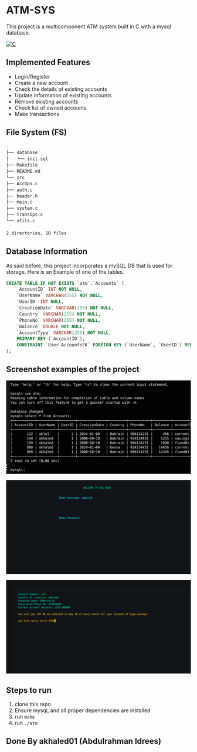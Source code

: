 # ATM-SYS

This project is a multicomponent ATM system built in C with a mysql database.

<a href="https://docs.microsoft.com/en-us/cpp/?view=msvc-170" target="_blank" rel="noreferrer"><img src="https://raw.githubusercontent.com/danielcranney/readme-generator/main/public/icons/skills/c-colored.svg" width="36" height="36" alt="C" /></a>

## Implemented Features

* Login/Register
* Create a new account
* Check the details of existing accounts
* Update information of existing accounts
* Remove existing accounts
* Check list of owned accounts
* Make transactions

## File System (FS)

```bash
.
├── database
│   └── init.sql
├── Makefile
├── README.md
└── src
├── AccOps.c
├── auth.c
├── header.h
├── main.c
├── system.c
├── TransOps.c
└── utils.c

2 directories, 10 files
```

## Database Information

As said before, this project incorporates a mySQL DB that is used for storage. Here is an Example of one of the tables.

```SQL
CREATE TABLE IF NOT EXISTS `atm`.`Accounts` (
    `AccountID` INT NOT NULL,
    `UserName` VARCHAR(255) NOT NULL,
    `UserID` INT NULL,
    `CreationDate` VARCHAR(255) NOT NULL,
    `Country` VARCHAR(255) NOT NULL,
    `PhoneNo` VARCHAR(255) NOT NULL,
    `Balance` DOUBLE NOT NULL,
    `AccountType` VARCHAR(255) NOT NULL,
    PRIMARY KEY (`AccountID`),
    CONSTRAINT `User-AccountsFK` FOREIGN KEY (`UserName`, `UserID`) REFERENCES `atm`.`Users` (`UserName`, `UserID`) ON DELETE CASCADE ON UPDATE CASCADE
);
```

## Screenshot examples of the project

![](assets/img1.png)

![](assets/img2.png)

![](assets/img3.png)

## Steps to run

1. clone this repo
2. Ensure mysql, and all proper dependencies are installed
3. run `make`
4. run `./atm`

## Done By akhaled01 (Abdulrahman Idrees)
